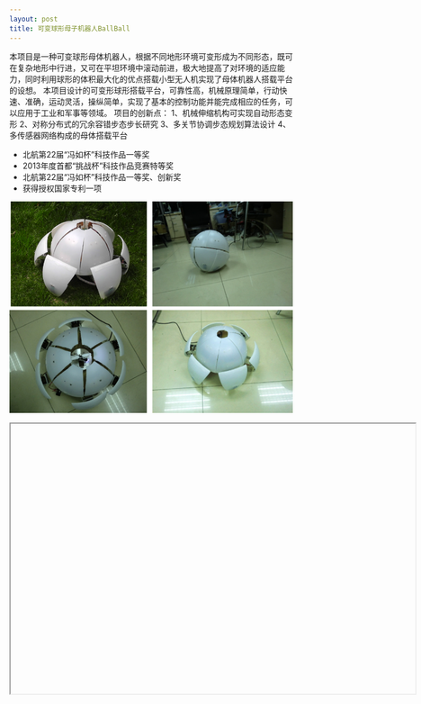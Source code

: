 ```yaml
---
layout: post
title: 可变球形母子机器人BallBall
---
```

本项目是一种可变球形母体机器人，根据不同地形环境可变形成为不同形态，既可在复杂地形中行进，又可在平坦环境中滚动前进，极大地提高了对环境的适应能力，同时利用球形的体积最大化的优点搭载小型无人机实现了母体机器人搭载平台的设想。
本项目设计的可变形球形搭载平台，可靠性高，机械原理简单，行动快速、准确，运动灵活，操纵简单，实现了基本的控制功能并能完成相应的任务，可以应用于工业和军事等领域。
	项目的创新点：
1、机械伸缩机构可实现自动形态变形
2、对称分布式的冗余容错步态步长研究
3、多关节协调步态规划算法设计
4、多传感器网络构成的母体搭载平台


* 北航第22届“冯如杯”科技作品一等奖
* 2013年度首都“挑战杯”科技作品竞赛特等奖
* 北航第22届“冯如杯”科技作品一等奖、创新奖
* 获得授权国家专利一项 
 
![“图片描述”](/images/ballball.png)

<iframe
height=480 width=720
src="https://v.youku.com/v_show/id_XNjA4MTgwNzg0.html?spm=a2h0k.11417342.soresults.dtitle
frameborder=0 allowfullscreen>
</iframe>

[视频](https://v.youku.com/v_show/id_XNjA4MTgwNzg0.html?spm=a2h0k.11417342.soresults.dtitle) 

